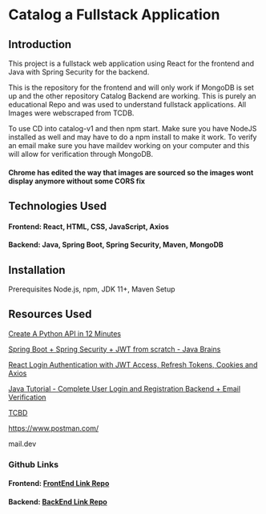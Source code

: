 # Catalog a Fullstack Application
## Introduction
This project is a fullstack web application using React for the frontend and Java with Spring Security for the backend.

This is the repository for the frontend and will only work if MongoDB is set up and the other repository Catalog Backend are working. This is purely an educational Repo and was used to understand fullstack applications. All Images were webscraped from TCDB. 

To use CD into catalog-v1 and then npm start. Make sure you have NodeJS installed as well and may have to do a npm install to make it work. To verify an email make sure you have maildev working on your computer and this will allow for verification through MongoDB.

#### Chrome has edited the way that images are sourced so the images wont display anymore without some CORS fix 
## Technologies Used
#### Frontend: React, HTML, CSS, JavaScript, Axios
#### Backend: Java, Spring Boot, Spring Security, Maven, MongoDB
## Installation
Prerequisites
Node.js, npm, JDK 11+, Maven
Setup
## Resources Used 

[Create A Python API in 12 Minutes](https://www.youtube.com/watch?v=zsYIw6RXjfM&ab_channel=TechWithTim)

[Spring Boot + Spring Security + JWT from scratch - Java Brains ](https://www.youtube.com/watch?v=X80nJ5T7YpE&t=1915s&ab_channel=JavaBrains)

[React Login Authentication with JWT Access, Refresh Tokens, Cookies and Axios](https://www.youtube.com/watch?v=nI8PYZNFtac&ab_channel=DaveGray)

[Java Tutorial - Complete User Login and Registration Backend + Email Verification ](https://www.youtube.com/watch?v=QwQuro7ekvc&ab_channel=Amigoscode)

[TCBD](https://www.tcdb.com/ViewCard.cfm/sid/13617/cid/2052467)

https://www.postman.com/ 

mail.dev

### Github Links
#### Frontend: [FrontEnd Link Repo]( https://github.com/brodiembusby/Catalogue)

#### Backend: [BackEnd Link Repo]( https://github.com/brodiembusby/CatalogBackend)

